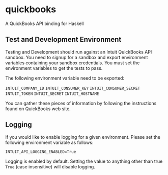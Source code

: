 quickbooks
==========

A QuickBooks API binding for Haskell

Test and Development Environment
--------------------------------

Testing and Development should run against an Intuit QuickBooks API sandbox. You need to signup for a sandbox and export environment variables containing your sandbox credentials. You must set the environment variables to get the tests to pass.

The following environment variable need to be exported:

`INTUIT_COMPANY_ID`
`INTUIT_CONSUMER_KEY` 
`INTUIT_CONSUMER_SECRET`
`INTUIT_TOKEN`
`INTUIT_SECRET`
`INTUIT_HOSTNAME`

You can gather these pieces of information by following the instructions found on QuickBooks web site.

Logging
-------

If you would like to enable logging for a given environment. Please set the following environment variable as follows:

`INTUIT_API_LOGGING_ENABLED=True`

Logging is enabled by default.
Setting the value to anything other than true `True` (case insensitive) will disable logging.



